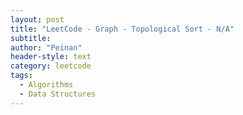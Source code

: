 ```yaml
---
layout: post
title: "LeetCode - Graph - Topological Sort - N/A"
subtitle:
author: "Peinan"
header-style: text
category: leetcode
tags:
  - Algorithms
  - Data Structures
---
```


